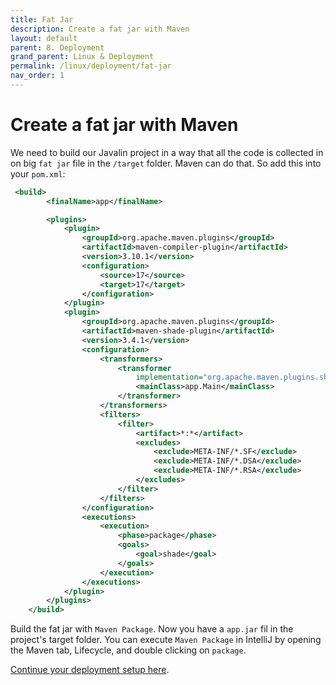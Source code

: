 ```yaml
---
title: Fat Jar
description: Create a fat jar with Maven
layout: default
parent: 8. Deployment
grand_parent: Linux & Deployment
permalink: /linux/deployment/fat-jar
nav_order: 1
---
```


# Create a fat jar with Maven

We need to build our Javalin project in a way that all the code is collected in on big `fat jar` file in the `/target` folder. Maven can do that. So add this into your `pom.xml`:

```xml
 <build>
        <finalName>app</finalName>

        <plugins>
            <plugin>
                <groupId>org.apache.maven.plugins</groupId>
                <artifactId>maven-compiler-plugin</artifactId>
                <version>3.10.1</version>
                <configuration>
                    <source>17</source>
                    <target>17</target>
                </configuration>
            </plugin>
            <plugin>
                <groupId>org.apache.maven.plugins</groupId>
                <artifactId>maven-shade-plugin</artifactId>
                <version>3.4.1</version>
                <configuration>
                    <transformers>
                        <transformer
                            implementation="org.apache.maven.plugins.shade.resource.ManifestResourceTransformer">
                            <mainClass>app.Main</mainClass>
                        </transformer>
                    </transformers>
                    <filters>
                        <filter>
                            <artifact>*:*</artifact>
                            <excludes>
                                <exclude>META-INF/*.SF</exclude>
                                <exclude>META-INF/*.DSA</exclude>
                                <exclude>META-INF/*.RSA</exclude>
                            </excludes>
                        </filter>
                    </filters>
                </configuration>
                <executions>
                    <execution>
                        <phase>package</phase>
                        <goals>
                            <goal>shade</goal>
                        </goals>
                    </execution>
                </executions>
            </plugin>
        </plugins>
    </build>
```

Build the fat jar with `Maven Package`. Now you have a `app.jar` fil in the project's target folder. You can execute `Maven Package` in IntelliJ by opening the Maven tab, Lifecycle, and double clicking on `package`.

[Continue your deployment setup here](./deployment_red.md#3-prepare-your-vm).
